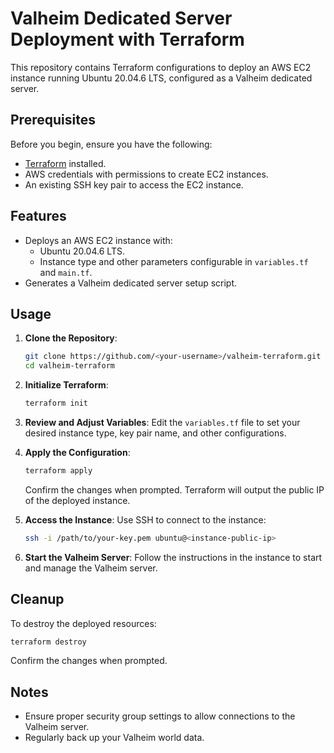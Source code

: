 # Valheim Dedicated Server Deployment with Terraform

This repository contains Terraform configurations to deploy an AWS EC2 instance running Ubuntu 20.04.6 LTS, configured as a Valheim dedicated server.

## Prerequisites

Before you begin, ensure you have the following:
- [Terraform](https://www.terraform.io/downloads.html) installed.
- AWS credentials with permissions to create EC2 instances.
- An existing SSH key pair to access the EC2 instance.

## Features
- Deploys an AWS EC2 instance with:
  - Ubuntu 20.04.6 LTS.
  - Instance type and other parameters configurable in `variables.tf` and `main.tf`.
- Generates a Valheim dedicated server setup script.

## Usage

1. **Clone the Repository**:
   ```bash
   git clone https://github.com/<your-username>/valheim-terraform.git
   cd valheim-terraform
   ```

2. **Initialize Terraform**:
   ```bash
   terraform init
   ```

3. **Review and Adjust Variables**:
   Edit the `variables.tf` file to set your desired instance type, key pair name, and other configurations.

4. **Apply the Configuration**:
   ```bash
   terraform apply
   ```
   Confirm the changes when prompted. Terraform will output the public IP of the deployed instance.

5. **Access the Instance**:
   Use SSH to connect to the instance:
   ```bash
   ssh -i /path/to/your-key.pem ubuntu@<instance-public-ip>
   ```

6. **Start the Valheim Server**:
   Follow the instructions in the instance to start and manage the Valheim server.

## Cleanup

To destroy the deployed resources:
```bash
terraform destroy
```
Confirm the changes when prompted.

## Notes
- Ensure proper security group settings to allow connections to the Valheim server.
- Regularly back up your Valheim world data.
